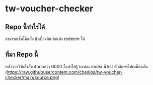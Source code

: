 # tw-voucher-checker

## Repo นี้ทำไรได้
สามารถเช็คโค๊ดอั่งเปาเบื้องต้นก่อนส่ง redeem ได้

## ที่มา Repo นี้
หลังจากวิจัยลิ้งอั่งเปามากกว่า 6000 ลิ้งทำให้รู้ว่าแต่ละ index มี list ตัวอักษรไม่เหมือนกัน
(https://raw.githubusercontent.com/chanios/tw-voucher-checker/main/source.png)